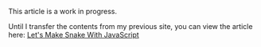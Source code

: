 This article is a work in progress.

Until I transfer the contents from my previous site, you can view the article here: [Let's Make Snake With JavaScript](https://blog.pulzed.com/lets-make-snake-with-javascript/)